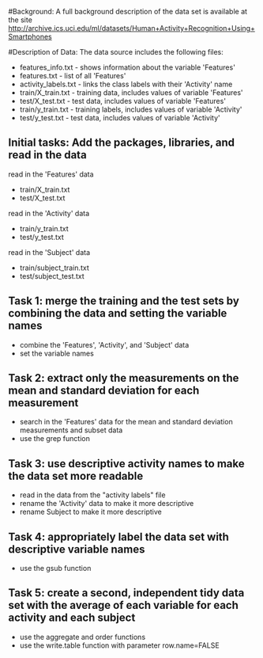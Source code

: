 #Background: 
A full background description of the data set is available at the site http://archive.ics.uci.edu/ml/datasets/Human+Activity+Recognition+Using+Smartphones 

#Description of Data: 
The data source includes the following files:
 + features_info.txt - shows information about the variable 'Features'
 + features.txt - list of all 'Features'
 + activity_labels.txt - links the class labels with their 'Activity' name
 + train/X_train.txt - training data, includes values of variable 'Features'
 + test/X_test.txt - test data, includes values of variable 'Features'
 + train/y_train.txt - training labels, includes values of variable 'Activity'
 + test/y_test.txt - test data, includes values of variable 'Activity'

## Initial tasks: Add the packages, libraries, and read in the data 
read in the 'Features' data
+ train/X_train.txt
+ test/X_test.txt
        
read in the 'Activity' data
+ train/y_train.txt
+ test/y_test.txt
        
read in the 'Subject' data
+ train/subject_train.txt
+ test/subject_test.txt
        
## Task 1: merge the training and the test sets by combining the data and setting the variable names 
 + combine the 'Features', 'Activity', and 'Subject' data
 + set the variable names
 
## Task 2: extract only the measurements on the mean and standard deviation for each measurement
 + search in the 'Features' data for the mean and standard deviation measurements and subset data
 + use the grep function
        
## Task 3: use descriptive activity names to make the data set more readable
 + read in the data from the "activity labels" file
 + rename the 'Activity' data to make it more descriptive
 + rename Subject to make it more descriptive
       
## Task 4: appropriately label the data set with descriptive variable names
 + use the gsub function

## Task 5: create a second, independent tidy data set with the average of each variable for each activity and each subject
 + use the aggregate and order functions
 + use the write.table function with parameter row.name=FALSE
